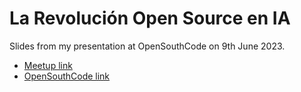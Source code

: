 # La Revolución Open Source en IA

Slides from my presentation at OpenSouthCode on 9th June 2023. 

* [Meetup link](https://www.meetup.com/malaga-artificial-intelligence-spain-ai/events/293668923/)
* [OpenSouthCode link](https://www.opensouthcode.org/conferences/opensouthcode2023/program/proposals/661)